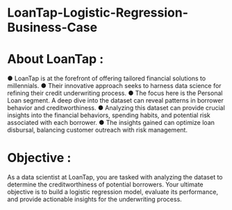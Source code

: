 # LoanTap-Logistic-Regression-Business-Case

# About LoanTap :

● LoanTap is at the forefront of offering tailored financial solutions to millennials.
● Their innovative approach seeks to harness data science for refining their credit
underwriting process.
● The focus here is the Personal Loan segment. A deep dive into the dataset can
reveal patterns in borrower behavior and creditworthiness.
● Analyzing this dataset can provide crucial insights into the financial behaviors,
spending habits, and potential risk associated with each borrower.
● The insights gained can optimize loan disbursal, balancing customer outreach
with risk management.

# Objective :

As a data scientist at LoanTap, you are tasked with analyzing the dataset to determine the creditworthiness of potential borrowers.
Your ultimate objective is to build a logistic regression model, evaluate its performance, and provide actionable insights for the underwriting process.

